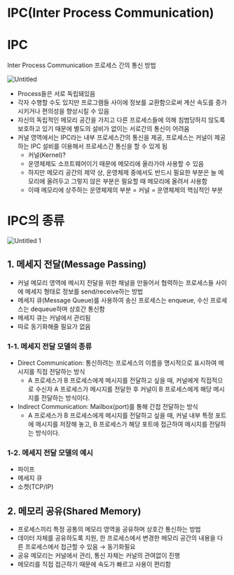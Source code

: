 # IPC(Inter Process Communication)

# IPC

Inter Process Communication
프로세스 간의 통신 방법

![Untitled](https://user-images.githubusercontent.com/22907483/155550227-f40b181d-b9e5-4510-94f7-787c3b67a201.png)

- Process들은 서로 독립돼있음
- 각자 수행할 수도 있지만 프로그램들 사이에 정보를 교환함으로써 계산 속도를 증가시키거나 편의성을 향상시킬 수 있음
- 자신의 독립적인 메모리 공간을 가지고 다른 프로세스들에 의해 침범당하지 않도록 보호하고 있기 때문에 별도의 설비가 없이는 서로간의 통신이 어려움
- 커널 영역에서는 IPC라는 내부 프로세스간의 통신을 제공, 프로세스는 커널이 제공하는 IPC 설비를 이용해서 프로세스간 통신을 할 수 있게 됨
    - 커널(Kernel)?
    - 운영체제도 소프트웨어이기 때문에 메모리에 올라가야 사용할 수 있음
    - 하지만 메모리 공간의 제약 상, 운영체제 중에서도 반드시 필요한 부분은 늘 메모리에 올려두고 그렇지 않은 부분은 필요할 때 메모리에 올려서 사용함
    - 이때 메모리에 상주하는 운영체제의 부분 = 커널 = 운영체제의 핵심적인 부분

# IPC의 종류

![Untitled 1](https://user-images.githubusercontent.com/22907483/155550262-849a426e-dc6c-4bbb-a69f-590af9cb24ae.png)

## 1. 메세지 전달(Message Passing)

- 커널 메모리 영역에 메시지 전달을 위한 채널을 만들어서 협력하는 프로세스들 사이에 메세지 형태로 정보를 send/receive하는 방법
- 메세지 큐(Message Queue)를 사용하여 송신 프로세스는 enqueue, 수신 프로세스는 dequeue하며 상호간 통신함
- 메세지 큐는 커널에서 관리됨
- 따로 동기화해줄 필요가 없음

### 1-1. 메세지 전달 모델의 종류

- Direct Communication: 통신하려는 프로세스의 이름을 명시적으로 표시하여 메시지를 직접 전달하는 방식
    - A 프로세스가 B 프로세스에게 메시지를 전달하고 싶을 때, 커널에게 직접적으로 수신자 A 프로세스가 메시지를 전달한 후 커널이 B 프로세스에게 해당 메시지를 전달하는 방식이다.
- Indirect Communication: Mailbox(port)를 통해 간접 전달하는 방식
    - A 프로세스가 B 프로세스에게 메시지를 전달하고 싶을 때, 커널 내부 특정 포트에 메시지를 저장해 놓고, B 프로세스가 해당 포트에 접근하여 메시지를 전달하는 방식이다.

### 1-2. 메세지 전달 모델의 예시

- 파이프
- 메세지 큐
- 소켓(TCP/IP)

## 2. 메모리 공유(Shared Memory)

- 프로세스끼리 특정 공통의 메모리 영역을 공유하며 상호간 통신하는 방법
- 데이터 자체를 공유하도록 지원, 한 프로세스에서 변경한 메모리 공간의 내용을 다른 프로세스에서 접근할 수 있음 → 동기화필요
- 공유 메모리는 커널에서 관리, 통신 자체는 커널의 관여없이 진행
- 메모리를 직접 접근하기 때문에 속도가 빠르고 사용이 편리함
